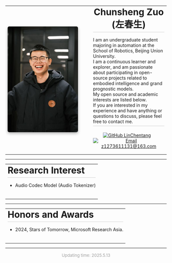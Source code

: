 <table style="border: none; border-collapse: collapse; width: 100%;">
  <tr style="border: none;">
    <td style="border: none; width: 240px; vertical-align: middle; padding-right: 20px;">
      <img src="../images/ChunshengZuo休闲.jpg" alt="Chunsheng Zuo Profile Photo" width="220px" style="box-shadow: 0px 4px 10px rgba(0, 0, 0, 0.3); border-radius: 5px;" />
    </td>
    <td style="border: none; vertical-align: middle;">
      <h1 style="margin-top: 0; text-align: center; border-bottom: 1px solid #ccc; padding-bottom: 5px; margin-bottom: 15px;">Chunsheng Zuo (左春生)</h1>
      <p style="text-align: left; border-bottom: 1px solid #ccc; margin-top: 10px; padding-bottom: 5px; margin-bottom:20px;">I am an undergraduate student majoring in automation at the School of Robotics, Beijing Union University.<br>
      I am a continuous learner and explorer, and am passionate about participating in open-source projects related to embodied intelligence and grand prognostic models.<br>
      My open source and academic interests are listed below.<br>
      If you are interested in my experience and have anything or questions to discuss, please feel free to contact me.</p>
      <p style="text-align: center;">
        <a href="https://github.com/LinChentang" target="_blank" rel="noopener noreferrer"><img src="https://img.shields.io/badge/GitHub-LinChentang-blue" alt="GitHub LinChentang"></a>
        &nbsp;&nbsp;
        <a href="mailto:z1273611131@163.com"><img src="https://img.shields.io/badge/Email-z1273611131@163.com-red" alt="Email z1273611131@163.com"></a>
      </p>
    </td>
  </tr>
</table>

---

<table style="border: none; border-collapse: collapse; width: 100%;">
  <tr style="border: none;">
    <td style="border: none; vertical-align: left;">
      <h1 style="margin-top: 0; text-align: left; border-bottom: 1px solid #ccc; padding-bottom: 5px; margin-bottom: 15px;">Research Interest</h1>
      <ul style="text-align: left; margin-top: 10px; padding-bottom: 5px; margin-bottom:20px;">
        <li style="margin-bottom: 5px;">Audio Codec Model (Audio Tokenizer)</li>
        </ul>
    </td>
  </tr>
</table>

---

<table style="border: none; border-collapse: collapse; width: 100%;">
  <tr style="border: none;">
    <td style="border: none; vertical-align: left;">
      <h1 style="margin-top: 0; text-align: left; border-bottom: 1px solid #ccc; padding-bottom: 5px; margin-bottom: 15px;">Honors and Awards</h1>
      <ul style="text-align: left; margin-top: 10px; padding-bottom: 5px; margin-bottom:20px;">
        <li style="margin-bottom: 5px;">2024, Stars of Tomorrow, Microsoft Research Asia.</li>
        </ul>
    </td>
  </tr>
</table>

---

<p style="text-align:center; font-size:small; color:#A0A0A0;">
  Updating time: 2025.5.13
</p>
